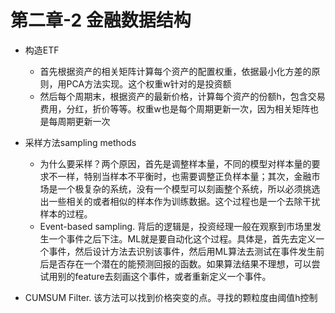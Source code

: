 # 第二章-2 金融数据结构

 - 构造ETF
    - 首先根据资产的相关矩阵计算每个资产的配置权重，依据最小化方差的原则，用PCA方法实现。这个权重w针对的是投资额
    - 然后每个周期末，根据资产的最新价格，计算每个资产的份额h，包含交易费用，分红，折价等等。权重w也是每个周期更新一次，因为相关矩阵也是每周期更新一次
 - 采样方法sampling methods

    - 为什么要采样？两个原因，首先是调整样本量，不同的模型对样本量的要求不一样，特别当样本不平衡时，也需要调整正负样本量；其次，金融市场是一个极复杂的系统，没有一个模型可以刻画整个系统，所以必须挑选出一些相关的或者相似的样本作为训练数据。这个过程也是一个去除干扰样本的过程。
    - Event-based sampling. 背后的逻辑是，投资经理一般在观察到市场里发生一个事件之后下注。ML就是要自动化这个过程。具体是，首先去定义一个事件，然后设计方法去识别该事件，然后用ML算法去测试在事件发生前后是否存在一个潜在的能预测回报的函数。如果算法结果不理想，可以尝试用别的feature去刻画这个事件，或者重新定义一个事件。
 - CUMSUM Filter. 该方法可以找到价格突变的点。寻找的颗粒度由阈值h控制
